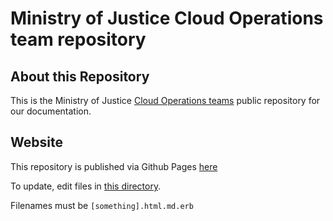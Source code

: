 # Ministry of Justice Cloud Operations team repository

## About this Repository

This is the Ministry of Justice [Cloud Operations teams](https://ministryofjustice.github.io/cloud-operations) public repository for our documentation.

## Website

This repository is published via Github Pages [here](https://ministryofjustice.github.io/cloud-operations/#cloud-operations)

To update, edit files in [this directory](https://github.com/ministryofjustice/cloud-operations/tree/main/source).

Filenames must be `[something].html.md.erb`